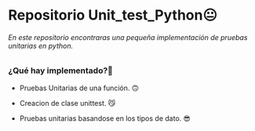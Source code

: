 # Repositorio Unit_test_Python😐
###### En este repositorio encontraras una pequeña implementación de pruebas unitarias en python.
### ¿Qué hay implementado?🤔

-  Pruebas Unitarias de una función. 🙃

- Creacion de clase unittest. 😼

- Pruebas unitarias basandose en los tipos de dato. 😎


